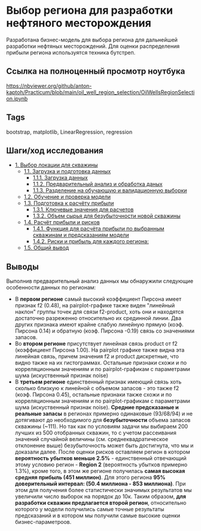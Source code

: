 # Выбор региона для разработки нефтяного месторождения 

Разработана бизнес-модель для выбора региона для дальнейшей разработки нефтяных месторождений. Для оценки распределения прибыли  региона используятся техника бутстреп.

## Ссылка на полноценный просмотр ноутбука

https://nbviewer.org/github/anton-kaptoh/Practicum/blob/main/oil_well_region_selection/OilWellsRegionSelection.ipynb

## Tags
bootstrap, matplotlib, LinearRegression, regression

## Шаги/ход исследования
- [1. Выбор локации для скважины](#1.-Выбор-локации-для-скважины)
  - [1.1. Загрузка и подготовка данных](#1.1.-Загрузка-и-подготовка-данных)
    - [1.1.1. Загрузка данных](#1.1.1.-Загрузка-данных)
    - [1.1.2. Предварительный анализ и обработка даных](#1.1.2.-Предварительный-анализ-и-обработка-даных)
    - [1.1.3. Разделение на обучающую и валидационную выборки](#1.1.3.-Разделение-на-обучающую-и-валидационную-выборки)
  - [1.2. Обучение и проверка модели](#1.2.-Обучение-и-проверка-модели)
  - [1.3. Подготовка к расчёту прибыли](#1.3.-Подготовка-к-расчёту-прибыли)
    - [1.3.1. Ключевые значения для расчетов](#1.3.1.-Ключевые-значения-для-расчетов)
    - [1.3.2. Объем сырья для безубыточности новой скважины](#1.3.2.-Объем-сырья-для-безубыточности-новой-скважины)
  - [1.4. Расчёт прибыли и рисков](#1.4.-Расчёт-прибыли-и-рисков)
    - [1.4.1. Функция для расчёта прибыли по выбранным скважинам и предсказаниям модели](#1.4.1.-Функция-для-расчёта-прибыли-по-выбранным-скважинам-и-предсказаниям-модели)
    - [1.4.2. Риски и прибыль для каждого региона:](#1.4.2.-Риски-и-прибыль-для-каждого-региона:)
  - [1.5. Общий вывод](#1.5.-Общий-вывод)

## Выводы
Выполнив предварительный анализ данных мы обнаружили следующие особенности данных по регионам:
* В <b>первом регионе</b> самый высокий коэффициент Пирсона имеет признак f2 (0.48), на pairplot-графике также виден "линейный наклон" группы точек для связи f2-product, хоть они и находятся достаточно разреженно относительно их срединной линии. Два других признака имеют крайне слабую линейную прямую (коэф. Пирсона 0.14) и обратную (коэф. Пирсона -0.19) связь со значениями запасов.
* Во <b>втором регионе</b> присутствует линейная связь product от f2 (коэффициент Пирсона 1.00). На pairplot графике также видна эта линейная связь, причем значения f2 и product дискретные, что видно также на их гистограммах. Остальные признаки схожи и по корреляционным значениям и по pairplot-графикам с параметрами шума (искуственный признак noise)
* В <b>третьем регионе</b> единственный признак имеющий связь хоть сколько близкую к линейной с объемом запасов - это также f2 (коэф. Пирсона 0.45), остальные признаки также схожи и по корреляционным значениям и по pairplot-графикам с параметрами шума (искуственный признак noise).
<b>Средние предсказаные и реальные запасы</b> в регионах примерно одинаковые (93/68/94) и не дотягивают до необходимого для <b>безубыточности</b> объема запасов скважины (~111). Но так как по условиям задачи мы выбираем 200 лучших из 500 отобранных скважин, то с учетом рассеивания значений случайной величины (см. среднеквадратическое отклонение выше) безубыточность может быть достигнута, что мы и доказали далее.
После оценки рисков оставляем регион в котором <b>вероятность убытков меньше 2.5%</b> - единственный отвечающий этому условию регион - <b>Region 2</b> (вероятность убытков примерно 1.3%), кроме того, в этом же регионе получилась <b>самая высокая средняя прибыль (451 миллион)</b>. Для этого региона <b>95% доверительный интервал: (50.4 миллиона - 853 миллиона)</b>. При этом для получения более статистически значимых результатов мы увеличили число выборок на порядок до 10к.
Таким образом, <b>для разработки скважин предлагается второй регион</b>, относительно которого у модели получились самые точные результаты предсказаний и в котором мы получили самые высокие оценки бизнес-параметроов.